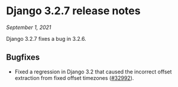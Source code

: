 # Django 3.2.7 release notes

*September 1, 2021*

Django 3.2.7 fixes a bug in 3.2.6.

## Bugfixes

* Fixed a regression in Django 3.2 that caused the incorrect offset extraction
  from fixed offset timezones ([#32992](https://code.djangoproject.com/ticket/32992)).
